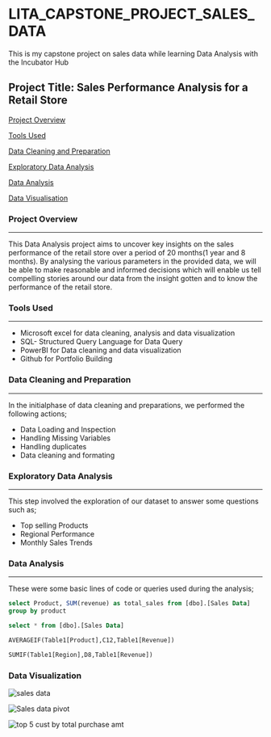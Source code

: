 # LITA_CAPSTONE_PROJECT_SALES_DATA
This is my capstone project on sales data while learning Data Analysis with the Incubator Hub
## Project Title: Sales Performance Analysis for a Retail Store 

[Project Overview](#project-overview)

[Tools Used](#tools-used)

[Data Cleaning and Preparation](#data-cleaning-and-preparation)

[Exploratory Data Analysis](#exploratory-data-analysis)

[Data Analysis](#data-analysis)

[Data Visualisation](#data-visualization)


### Project Overview
---
This Data Analysis project aims to uncover key insights on the sales performance of the retail store over a period of 20 months(1 year and 8 months). By analysing the various parameters in the provided data, we will be able to make reasonable and informed decisions which will enable us tell compelling stories around our data from the insight gotten and to know the performance of the retail store.

### Tools Used
---
- Microsoft excel for data cleaning, analysis and data visualization
- SQL- Structured Query Language for Data Query
- PowerBI for Data cleaning and data visualization
- Github for Portfolio Building

### Data Cleaning and Preparation
---
In the initialphase of data cleaning and preparations, we performed the following actions;
- Data Loading and Inspection
- Handling Missing Variables
- Handling duplicates
- Data cleaning and formating

### Exploratory Data Analysis
---
This step involved the exploration of our dataset to answer some questions such as;
- Top selling Products
- Regional Performance
- Monthly Sales Trends

### Data Analysis
---
These were some basic lines of code or queries used during the analysis;

```SQL
select Product, SUM(revenue) as total_sales from [dbo].[Sales Data]
group by product

select * from [dbo].[Sales Data]

AVERAGEIF(Table1[Product],C12,Table1[Revenue])

SUMIF(Table1[Region],D8,Table1[Revenue])
```

### Data Visualization

![sales data](https://github.com/user-attachments/assets/9834439b-8db5-4840-aa06-0a4b33e70fb2)

![Sales data pivot](https://github.com/user-attachments/assets/14e2a391-f865-4290-9cbe-0fcf939d98f3)

![top 5 cust  by total purchase amt](https://github.com/user-attachments/assets/eebc0a64-69a3-400a-af98-d30e90622935)

